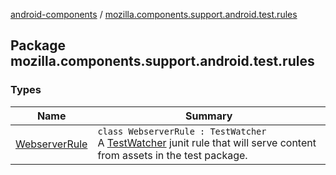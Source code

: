 [android-components](../index.md) / [mozilla.components.support.android.test.rules](./index.md)

## Package mozilla.components.support.android.test.rules

### Types

| Name | Summary |
|---|---|
| [WebserverRule](-webserver-rule/index.md) | `class WebserverRule : TestWatcher`<br>A [TestWatcher](#) junit rule that will serve content from assets in the test package. |
